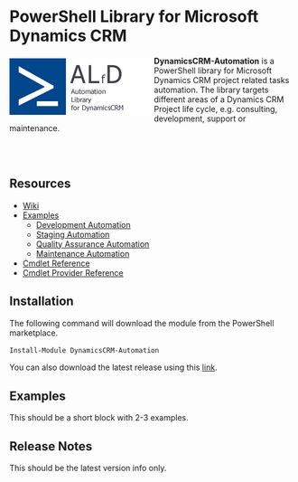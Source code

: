 # PowerShell Library for Microsoft Dynamics CRM

<a href="https://github.com/ostools/DynamicsCRM-Automation"><img src="logo.png" align="left" vspace="4"></a>

**DynamicsCRM-Automation** is a PowerShell library for Microsoft Dynamics CRM project related tasks automation. 
The library targets different areas of a Dynamics CRM Project life cycle, e.g. consulting, development, support or maintenance.

<br/>
<br/>

## Resources

* [Wiki](https://github.com/ostools/dynamicscrm-automation/wiki)
* [Examples](https://github.com/ostools/dynamicscrm-automation/wiki/CmdletReference.md)
  * [Development Automation](https://github.com/ostools/dynamicscrm-automation/wiki/CmdletReference.md)
  * [Staging Automation](https://github.com/ostools/dynamicscrm-automation/wiki/CmdletReference.md)
  * [Quality Assurance Automation](https://github.com/ostools/dynamicscrm-automation/wiki/CmdletReference.md)
  * [Maintenance Automation](https://github.com/ostools/dynamicscrm-automation/wiki/CmdletReference.md)
* [Cmdlet Reference](https://github.com/ostools/dynamicscrm-automation/wiki/CmdletReference.md)
* [Cmdlet Provider Reference](https://github.com/ostools/dynamicscrm-automation/wiki/CmdletReference.md)

## Installation

The following command  will download the module from the PowerShell marketplace.

```powershell
Install-Module DynamicsCRM-Automation
```

You can also download the latest release using this [link](http://latestrelease).

## Examples

This should be a short block with 2-3 examples.

## Release Notes

This should be the latest version info only.